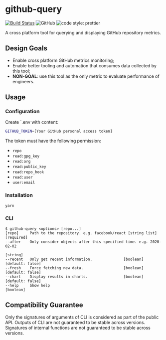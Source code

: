 # github-query

[![Build Status](https://github.com/SamChou19815/github-query/workflows/CI/badge.svg)](https://github.com/SamChou19815/github-query)
![GitHub](https://img.shields.io/github/license/SamChou19815/github-query.svg)
![code style: prettier](https://img.shields.io/badge/code_style-prettier-ff69b4.svg)

A cross platform tool for querying and displaying GitHub repository metrics.

## Design Goals

- Enable cross platform GitHub metrics monitoring;
- Enable better tooling and automation that consumes data collected by this tool;
- **NON-GOAL**: use this tool as the only metric to evaluate performance of engineers.

## Usage

### Configuration

Create `.env with content:

```bash
GITHUB_TOKEN=[Your GitHub personal access token]
```

The token must have the following permission:

- `repo`
- `read:gpg_key`
- `read:org`
- `read:public_key`
- `read:repo_hook`
- `read:user`
- `user:email`

### Installation

```bash
yarn
```

### CLI

```terminal
$ github-query <options> [repo...]
[repo]     Path to the repository. e.g. facebook/react [string list] [required]
--after    Only consider objects after this specified time. e.g. 2020-02-02
                                                                       [string]
--recent   Only get recent information.              [boolean] [default: false]
--fresh    Force fetching new data.                  [boolean] [default: false]
--chart    Display results in charts.                [boolean] [default: false]
--help     Show help                                                  [boolean]
```

## Compatibility Guarantee

Only the signatures of arguments of CLI is considered as part of the public API.
Outputs of CLI are not guaranteed to be stable across versions.
Signatures of internal functions are not guaranteed to be stable across versions.
